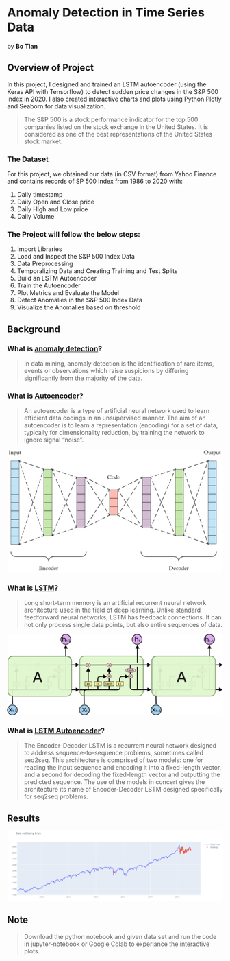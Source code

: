 # Anomaly Detection in Time Series Data

by **Bo Tian**

## Overview of Project

In this project, I designed and trained an LSTM autoencoder (using the Keras API with Tensorflow) to detect sudden price changes in the S&P 500 index in 2020. I also created interactive charts and plots using Python Plotly and Seaborn for data visualization.

> The S&P 500 is a stock performance indicator for the top 500 companies listed on the stock exchange in the United States. It is considered as one of the best representations of the United States stock market.

### The Dataset 
For this project, we obtained our data (in CSV format) from Yahoo Finance and contains records of SP 500 index from 1986 to 2020 with: 
1. Daily timestamp
2. Daily Open and Close price
3. Daily High and Low price
4. Daily Volume


### The Project will follow the below steps:
1. Import Libraries
2. Load and Inspect the S&P 500 Index Data
3. Data Preprocessing
4. Temporalizing Data and Creating Training and Test Splits
5. Build an LSTM Autoencoder
6. Train the Autoencoder
7. Plot Metrics and Evaluate the Model
8. Detect Anomalies in the S&P 500 Index Data
9. Visualize the Anomalies based on threshold

## Background

### What is [anomaly detection](https://en.wikipedia.org/wiki/Anomaly_detection)?
> In data mining, anomaly detection is the identification of rare items, events or observations which raise suspicions by differing significantly from the majority of the data. 



### What is [Autoencoder](https://en.wikipedia.org/wiki/Autoencoder#:~:text=An%20autoencoder%20is%20a%20type,to%20ignore%20signal%20%E2%80%9Cnoise%E2%80%9D)?
> An autoencoder is a type of artificial neural network used to learn efficient data codings in an unsupervised manner. The aim of an autoencoder is to learn a representation (encoding) for a set of data, typically for dimensionality reduction, by training the network to ignore signal “noise”. 



![Autoencoder](images/AE.png)

### What is [LSTM](https://en.wikipedia.org/wiki/Long_short-term_memory)?
> Long short-term memory is an artificial recurrent neural network architecture used in the field of deep learning. Unlike standard feedforward neural networks, LSTM has feedback connections. It can not only process single data points, but also entire sequences of data. 

![LSTM](images/LSTM3-chain.png)


### What is [LSTM Autoencoder](https://machinelearningmastery.com/encoder-decoder-long-short-term-memory-networks/#:~:text=The%20Encoder%2DDecoder%20LSTM%20is,sequence%20problems%2C%20sometimes%20called%20seq2seq.&text=The%20challenge%20of%20sequence%2Dto,it%20was%20designed%20to%20address)?
> The Encoder-Decoder LSTM is a recurrent neural network designed to address sequence-to-sequence problems, sometimes called seq2seq. This architecture is comprised of two models: one for reading the input sequence and encoding it into a fixed-length vector, and a second for decoding the fixed-length vector and outputting the predicted sequence. The use of the models in concert gives the architecture its name of Encoder-Decoder LSTM designed specifically for seq2seq problems. 



## Results
![Date Vs Closing price anomalies](images/newplot_2_snip.png)

## Note
> Download the python notebook and given data set and run the code in jupyter-notebook or Google Colab to experiance the interactive plots.
